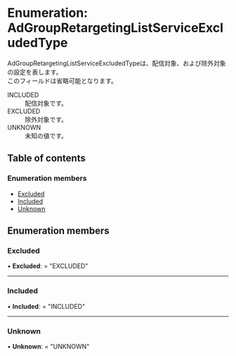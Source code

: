 # Enumeration: AdGroupRetargetingListServiceExcludedType


<div lang=\"ja\">AdGroupRetargetingListServiceExcludedTypeは、配信対象、および除外対象の設定を表します。<br> このフィールドは省略可能となります。</div>  <dl class=term>   <dt class=\"term__item\">INCLUDED</dt>   <dd class=\"term__desc\"><span lang=\"ja\">配信対象です。</span></dd>   <dt class=\"term__item\">EXCLUDED</dt>   <dd class=\"term__desc\"><span lang=\"ja\">除外対象です。</span></dd>   <dt class=\"term__item\">UNKNOWN</dt>   <dd class=\"term__desc\"><span lang=\"ja\">未知の値です。</span></dd> </dl>

## Table of contents

### Enumeration members

- [Excluded](adgroupretargetinglistserviceexcludedtype.md#excluded)
- [Included](adgroupretargetinglistserviceexcludedtype.md#included)
- [Unknown](adgroupretargetinglistserviceexcludedtype.md#unknown)

## Enumeration members

### Excluded

• **Excluded**: = "EXCLUDED"

___

### Included

• **Included**: = "INCLUDED"

___

### Unknown

• **Unknown**: = "UNKNOWN"
